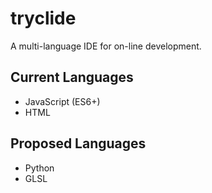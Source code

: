 # tryclide

A multi-language IDE for on-line development.

## Current Languages

- JavaScript (ES6+)
- HTML

## Proposed Languages

- Python
- GLSL
